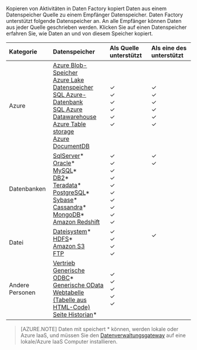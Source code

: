 Kopieren von Aktivitäten in Daten Factory kopiert Daten aus einem Datenspeicher Quelle zu einem Empfänger Datenspeicher. Daten Factory unterstützt folgende Datenspeicher an. An alle Empfänger können Daten aus jeder Quelle geschrieben werden. Klicken Sie auf einen Datenspeicher erfahren Sie, wie Daten an und von diesem Speicher kopiert.

Kategorie | Datenspeicher | Als Quelle unterstützt | Als eine des unterstützt
:------- | :--------- | :------------------ | :-----------------
Azure | [Azure Blob-Speicher](../articles/data-factory/data-factory-azure-blob-connector.md) <br/> [Azure Lake Datenspeicher](../articles/data-factory/data-factory-azure-datalake-connector.md) <br/> [SQL Azure-Datenbank](../articles/data-factory/data-factory-azure-sql-connector.md) <br/> [SQL Azure Datawarehouse](../articles/data-factory/data-factory-azure-sql-data-warehouse-connector.md) <br/> [Azure Table storage](../articles/data-factory/data-factory-azure-table-connector.md) <br/> [Azure DocumentDB](../articles/data-factory/data-factory-azure-documentdb-connector.md) <br/> | ✓ <br/> ✓ <br/> ✓ <br/> ✓ <br/> ✓ <br/> ✓ | ✓ <br/> ✓ <br/> ✓ <br/> ✓ <br/> ✓ <br/> ✓
Datenbanken | [SqlServer](../articles/data-factory/data-factory-sqlserver-connector.md)\* <br/> [Oracle](../articles/data-factory/data-factory-onprem-oracle-connector.md)\* <br/> [MySQL](../articles/data-factory/data-factory-onprem-mysql-connector.md)\* <br/> [DB2](../articles/data-factory/data-factory-onprem-db2-connector.md)\* <br/> [Teradata](../articles/data-factory/data-factory-onprem-teradata-connector.md)\* <br/> [PostgreSQL](../articles/data-factory/data-factory-onprem-postgresql-connector.md)\* <br/> [Sybase](../articles/data-factory/data-factory-onprem-sybase-connector.md)\* <br/>[Cassandra](../articles/data-factory/data-factory-onprem-cassandra-connector.md)\* <br/>[MongoDB](../articles/data-factory/data-factory-on-premises-mongodb-connector.md)\*<br/>[Amazon Redshift](../articles/data-factory/data-factory-amazon-redshift-connector.md) | ✓ <br/> ✓ <br/> ✓ <br/> ✓ <br/> ✓ <br/> ✓<br/> ✓ <br/> ✓ <br/> ✓ <br/> ✓ | ✓ <br/> ✓ <br/> &nbsp; <br/> &nbsp; <br/> &nbsp; <br/> &nbsp;<br/> &nbsp;<br/> &nbsp;<br/> &nbsp; <br/>&nbsp;
Datei | [Dateisystem](../articles/data-factory/data-factory-onprem-file-system-connector.md)\* <br/> [HDFS](../articles/data-factory/data-factory-hdfs-connector.md)\* <br/> [Amazon S3](../articles/data-factory/data-factory-amazon-simple-storage-service-connector.md) <br/> [FTP](../articles/data-factory/data-factory-ftp-connector.md)| ✓ <br/> ✓ <br/> ✓ <br/> ✓ | ✓ <br/> &nbsp;<br/>&nbsp;
Andere Personen | [Vertrieb](../articles/data-factory/data-factory-salesforce-connector.md)<br/> [Generische ODBC](../articles/data-factory/data-factory-odbc-connector.md)\* <br/> [Generische OData](../articles/data-factory/data-factory-odata-connector.md) <br/> [Webtabelle (Tabelle aus HTML-Code)](../articles/data-factory/data-factory-web-table-connector.md) <br/> [Seite Historian](../articles/data-factory/data-factory-odbc-connector.md#ge-historian-store)* | ✓ <br/> ✓ <br/> ✓ <br/> ✓ <br/> ✓  | &nbsp; <br/> &nbsp; <br/> &nbsp; <br/> &nbsp;<br/> &nbsp;<br/> &nbsp;

> [AZURE.NOTE] Daten mit speichert * können, werden lokale oder Azure IaaS, und müssen Sie den [Datenverwaltungsgateway](../articles/data-factory/data-factory-data-management-gateway.md) auf eine lokale/Azure IaaS Computer installieren.


